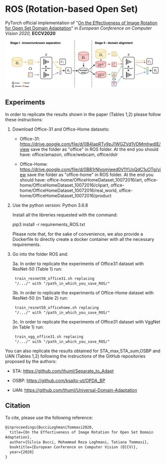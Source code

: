 # ROS (Rotation-based Open Set)

PyTorch official implementation of  "[On the Effectiveness of Image Rotation for Open Set Domain Adaptation](https://arxiv.org/abs/2007.12360)" in *European Conference on Computer Vision 2020,* **ECCV2020** 

![Test Image 1](image.jpg)

## Experiments
In order to replicate the results shown in the paper (Tables 1,2) please follow these instructions:

1. Download Office-31 and Office-Home datasets:

    - Office-31:
      https://drive.google.com/file/d/0B4IapRTv9pJ1WGZVd1VDMmhwdlE/view
      save the folder as "office" in ROS folder.
      At the end you should have:
      office/amazon,
      office/webcam,
      office/dslr
    
    - Office-Home: 
      https://drive.google.com/file/d/0B81rNlvomiwed0V1YUxQdC1uOTg/view
      save the folder as "office-home" in ROS folder.
      At the end you should have:
      office-home/OfficeHomeDataset_10072016/art,
      office-home/OfficeHomeDataset_10072016/clipart,
      office-home/OfficeHomeDataset_10072016/real_world,
      office-home/OfficeHomeDataset_10072016/product
  
2. Use the python version: Python 3.6.8 

   Install all the libreries requested with the command:
   
   pip3 install -r requirements_ROS.txt 
   
   Please note that, for the sake of convenience, we also provide a Dockerfile to directly create a docker container with all the necessary requirements.

3. Go into the folder ROS and:

    3a. In order to replicate the experiments of Office31 dataset with ResNet-50 (Table 1) run: 
    
        train_resnet50_office31.sh replacing 
        "/.../" with "/path_in_which_you_save_ROS/"
    
    3b. In order to replicate the experiments of Office-Home dataset with ResNet-50 (in Table 2) run: 
    
        train_resnet50_officehome.sh replacing 
        "/.../" with "/path_in_which_you_save_ROS/"        
        
    3c. In order to replicate the experiments of Office31 dataset with VggNet (in Table 1) run: 
    
        train_vgg_office31.sh replacing 
        "/.../" with "/path_in_which_you_save_ROS/"
    
    
You can also replicate the results obtained for STA_max,STA_sum,OSBP and UAN (Tables 1,2) following the instructions of the GitHub repositories proposed by the authors:

- STA: https://github.com/thuml/Separate_to_Adapt

- OSBP: https://github.com/ksaito-ut/OPDA_BP

- UAN: https://github.com/thuml/Universal-Domain-Adaptation

## Citation

To cite, please use the following reference: 
```
@inproceedings{BucciLoghmaniTommasi2020,
  title={On the Effectiveness of Image Rotation for Open Set Domain Adaptation},
  author={Silvia Bucci, Mohammad Reza Loghmani, Tatiana Tommasi},
  booktitle={European Conference on Computer Vision (ECCV)},
  year={2020}
} 
```
